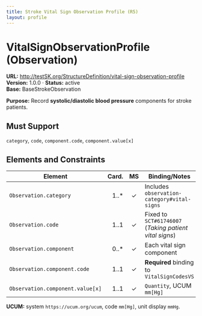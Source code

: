```yaml
---
title: Stroke Vital Sign Observation Profile (R5)
layout: profile
---
```


# VitalSignObservationProfile (Observation)

**URL:** http://testSK.org/StructureDefinition/vital-sign-observation-profile  
**Version:** 1.0.0 · **Status:** active  
**Base:** BaseStrokeObservation

**Purpose:** Record **systolic/diastolic blood pressure** components for stroke patients.

## Must Support
`category`, `code`, `component.code`, `component.value[x]`

## Elements and Constraints

| Element | Card. | MS | Binding/Notes |
|---|---:|:---:|---|
| `Observation.category` | 1..* | ✓ | Includes `observation-category#vital-signs` |
| `Observation.code` | 1..1 | ✓ | Fixed to `SCT#61746007` (*Taking patient vital signs*) |
| `Observation.component` | 0..* | ✓ | Each vital sign component |
| `Observation.component.code` | 1..1 | ✓ | **Required** binding to `VitalSignCodesVS` |
| `Observation.component.value[x]` | 1..1 | ✓ | `Quantity`, UCUM `mm[Hg]` |

**UCUM:** system `https://ucum.org/ucum`, code `mm[Hg]`, unit display `mmHg`.
